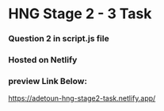# HNG Stage 2 - 3 Task
### Question 2 in script.js file
### Hosted on Netlify
### preview Link Below: 
https://adetoun-hng-stage2-task.netlify.app/
